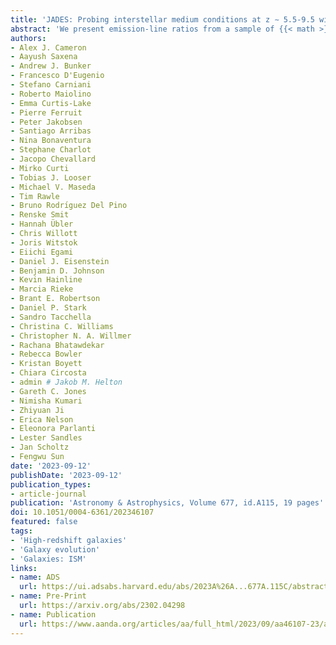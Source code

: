 ```yaml
---
title: 'JADES: Probing interstellar medium conditions at z ∼ 5.5-9.5 with ultra-deep JWST/NIRSpec spectroscopy'
abstract: 'We present emission-line ratios from a sample of {{< math >}}$27${{< /math >}} Lyman-break galaxies from {{< math >}}$z \sim 5.5-9.5${{< /math >}} with {{< math >}}$-17.0 < M_{1500} < -20.4${{< /math >}}, measured from ultra-deep JWST/NIRSpec multi-object spectroscopy from the JWST Advanced Deep Extragalactic Survey (JADES). We used a combination of {{< math >}}$28\ \mathrm{hours}${{< /math >}} deep PRISM/CLEAR and {{< math >}}$7\ \mathrm{hours}${{< /math >}} deep G395M/F290LP observations to measure, or place strong constraints on, ratios of widely studied rest-frame optical emission lines including {{< math >}}$\mathrm{H}\alpha${{< /math >}}, {{< math >}}$\mathrm{H}\beta${{< /math >}}, {{< math >}}$\mathrm{[OII]}\lambda\lambda3726,3729${{< /math >}}, {{< math >}}$\mathrm{[NeIII]}\lambda3869${{< /math >}}, {{< math >}}$\mathrm{[OIII]}\lambda4959${{< /math >}}, {{< math >}}$\mathrm{[OIII]}\lambda5007${{< /math >}}, {{< math >}}$\mathrm{[OI]}\lambda6300${{< /math >}}, {{< math >}}$\mathrm{[NII]}\lambda6583${{< /math >}}, and {{< math >}}$\mathrm{[SII]}\lambda\lambda6716,6731${{< /math >}} in individual {{< math >}}$z > 5.5${{< /math >}} spectra. We find that the emission-line ratios exhibited by these {{< math >}}$z \sim 5.5-9.5${{< /math >}} galaxies occupy clearly distinct regions of line-ratio space compared to typical {{< math >}}$z \sim 0-3${{< /math >}} galaxies, instead being more consistent with extreme populations of lower-redshift galaxies. This is best illustrated by the {{< math >}}$\mathrm{[OIII]}/\mathrm{[OII]}${{< /math >}} ratio, tracing interstellar medium (ISM) ionisation, in which we observe more than half of our sample to have {{< math >}}$\mathrm{[OIII]}/\mathrm{[OII]} > 10${{< /math >}}. Our high signal-to-noise spectra reveal more than an order of magnitude of scatter in line ratios such as {{< math >}}$\mathrm{[OII]}/\mathrm{H}\beta${{< /math >}} and {{< math >}}$\mathrm{[OIII]}/\mathrm{[OII]}${{< /math >}}, indicating significant diversity in the ISM conditions within the sample. We find no convincing detections of {{< math >}}$\mathrm{[NII]}\lambda6583${{< /math >}} in our sample, either in individual galaxies, or a stack of all G395M/F290LP spectra. The emission-line ratios observed in our sample are generally consistent with galaxies with extremely high ionisation parameters ({{< math >}}$\mathrm{log}_{10}(U) \sim -1.5${{< /math >}}), and a range of metallicities spanning from {{< math >}}$\sim 0.1\ Z_{\odot}${{< /math >}} to higher than {{< math >}}$\sim 0.3\ Z_{\odot}${{< /math >}}, suggesting we are probing low-metallicity systems undergoing periods of rapid star formation, driving strong radiation fields. These results highlight the value of deep observations in constraining the properties of individual galaxies, and hence probing diversity within galaxy population.'
authors:
- Alex J. Cameron
- Aayush Saxena
- Andrew J. Bunker
- Francesco D'Eugenio
- Stefano Carniani
- Roberto Maiolino
- Emma Curtis-Lake
- Pierre Ferruit
- Peter Jakobsen
- Santiago Arribas
- Nina Bonaventura
- Stephane Charlot
- Jacopo Chevallard
- Mirko Curti
- Tobias J. Looser
- Michael V. Maseda
- Tim Rawle
- Bruno Rodrı́guez Del Pino
- Renske Smit
- Hannah Übler
- Chris Willott
- Joris Witstok
- Eiichi Egami
- Daniel J. Eisenstein
- Benjamin D. Johnson
- Kevin Hainline
- Marcia Rieke
- Brant E. Robertson
- Daniel P. Stark
- Sandro Tacchella
- Christina C. Williams
- Christopher N. A. Willmer
- Rachana Bhatawdekar
- Rebecca Bowler
- Kristan Boyett
- Chiara Circosta
- admin # Jakob M. Helton
- Gareth C. Jones
- Nimisha Kumari
- Zhiyuan Ji
- Erica Nelson
- Eleonora Parlanti
- Lester Sandles
- Jan Scholtz
- Fengwu Sun
date: '2023-09-12'
publishDate: '2023-09-12'
publication_types:
- article-journal
publication: 'Astronomy & Astrophysics, Volume 677, id.A115, 19 pages'
doi: 10.1051/0004-6361/202346107
featured: false
tags:
- 'High-redshift galaxies'
- 'Galaxy evolution'
- 'Galaxies: ISM'
links:
- name: ADS
  url: https://ui.adsabs.harvard.edu/abs/2023A%26A...677A.115C/abstract
- name: Pre-Print
  url: https://arxiv.org/abs/2302.04298
- name: Publication
  url: https://www.aanda.org/articles/aa/full_html/2023/09/aa46107-23/aa46107-23.html
---
```

